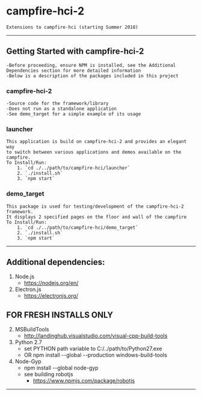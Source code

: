 # campfire-hci-2
	Extensions to campfire-hci (starting Summer 2018)

___

## Getting Started with campfire-hci-2
	-Before proceeding, ensure NPM is installed, see the Additional Dependencies section for more detailed information
	-Below is a description of the packages included in this project

### campfire-hci-2
	-Source code for the framework/library
	-Does not run as a standalone application
	-See demo_target for a simple example of its usage

### launcher
	This application is build on campfire-hci-2 and provides an elegant way
	to switch between various applications and demos available on the campfire.
	To Install/Run:
		1. `cd ./../path/to/campfire-hci/launcher`
		2. `./install.sh`
		3. `npm start`

### demo_target
	This package is used for testing/development of the campfire-hci-2 framework.
	It displays 2 specified pages on the floor and wall of the campfire
	To Install/Run:
		1. `cd ./../path/to/campfire-hci/demo_target`
		2. `./install.sh`
		3. `npm start`

___

## Additional dependencies:
1. Node.js
	- https://nodejs.org/en/
2. Electron.js
	- https://electronjs.org/

FOR FRESH INSTALLS ONLY
-------------------
2. MSBuildTools
	- http://landinghub.visualstudio.com/visual-cpp-build-tools
2. Python 2.7
	- set PYTHON path variable to C:/../path/to/Python27.exe
	- OR npm install --global --production windows-build-tools
3. Node-Gyp
	- npm install --global node-gyp
	- see building robotjs
		- https://www.npmjs.com/package/robotjs
--------------------
